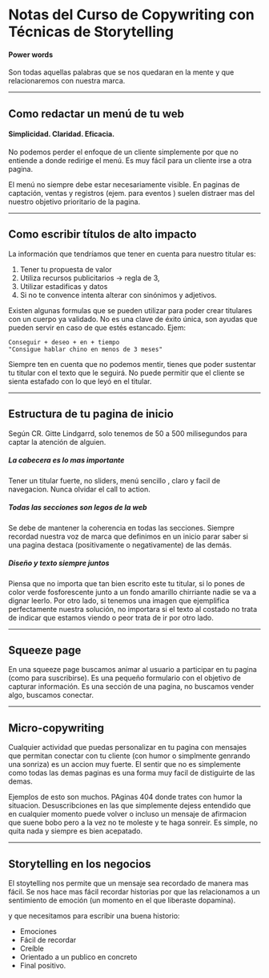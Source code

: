 # Notas del Curso de Copywriting con Técnicas de Storytelling

#### Power words

Son todas aquellas palabras que se nos quedaran en la mente y que relacionaremos con nuestra marca.



---

## Como redactar un menú de tu web

#### Simplicidad. Claridad. Eficacia.

No podemos perder el enfoque de un cliente simplemente por que no entiende a donde redirige el menú. Es muy fácil para un cliente irse a otra pagina.

El menú no siempre debe estar necesariamente visible. En paginas de captación, ventas y registros (ejem. para eventos ) suelen distraer mas del nuestro objetivo prioritario de la pagina.

---

## Como escribir títulos de alto impacto

La información que tendríamos que tener en cuenta para nuestro titular es:

1. Tener tu propuesta de valor
2. Utiliza recursos publicitarios -> regla de 3,
3. Utilizar estadificas y datos
4. Si no te convence intenta alterar  con sinónimos y adjetivos.

Existen algunas formulas que se pueden utilizar para poder crear titulares con un cuerpo ya validado. No es una clave de éxito única, son ayudas que pueden servir en caso de que estés estancado. Ejem:

```
Conseguir + deseo + en + tiempo
"Consigue hablar chino en menos de 3 meses"
```

 Siempre ten en cuenta que no podemos mentir, tienes que poder sustentar tu titular con el texto que le seguirá. No puede permitir que el cliente se sienta estafado con lo que leyó en el titular.

---

## Estructura de tu pagina de inicio

Según CR. Gitte Lindgarrd, solo tenemos de 50 a 500 milisegundos para captar la atención de alguien.



##### La cabecera es lo mas importante

Tener un titular fuerte, no sliders, menú sencillo , claro y facil de navegacion. Nunca olvidar el call to action.

##### Todas las secciones  son legos de la web

Se debe de mantener la coherencia en todas las secciones. Siempre recordad nuestra voz de marca que definimos en un inicio parar saber si una pagina destaca (positivamente o negativamente) de las demás.

##### Diseño y texto siempre juntos

Piensa que no importa que tan bien escrito este tu titular, si lo pones de color verde fosforescente junto a un fondo amarillo chirriante nadie se va a dignar leerlo. Por otro lado, si tenemos una imagen que ejemplifica perfectamente nuestra solución, no importara si el texto al costado no trata de indicar que estamos viendo o peor trata de ir por otro lado.



---

##  Squeeze page

En una  squeeze page buscamos animar al usuario a participar  en tu pagina (como para suscribirse). Es una pequeño formulario con el objetivo de capturar información. Es una sección de una pagina, no buscamos vender algo, buscamos conectar.

 

---

## Micro-copywriting

Cualquier actividad que puedas personalizar en tu pagina con mensajes que permitan conectar con tu cliente (con humor o simplmente genrando una sonriza) es un accion muy fuerte. El sentir que no es simplemente como todas las demas paginas es una forma muy facil de distiguirte de las demas.

Ejemplos de esto son muchos. PAginas 404 donde trates con humor la situacion. Desuscribciones en las que simplemente dejess entendido que en cualquier momento puede volver o incluso un mensaje de afirmacion  que suene bobo pero a la vez no te moleste y te haga sonreir. Es simple, no quita nada y siempre es bien acepatado.

---

## Storytelling en los negocios

El stoytelling nos permite que un mensaje sea recordado de manera mas fácil. Se nos hace mas fácil recordar historias por que las relacionamos a un sentimiento de emoción (un momento en el que liberaste dopamina).

y que necesitamos para escribir una buena historio:

- Emociones
- Fácil de recordar
- Creíble
- Orientado a un publico en concreto
- Final positivo.